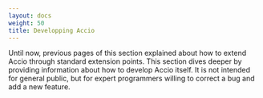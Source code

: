 ```yaml
---
layout: docs
weight: 50
title: Developping Accio
---
```


Until now, previous pages of this section explained about how to extend Accio through standard extension points.
This section dives deeper by providing information about how to develop Accio itself.
It is not intended for general public, but for expert programmers willing to correct a bug and add a new feature.
